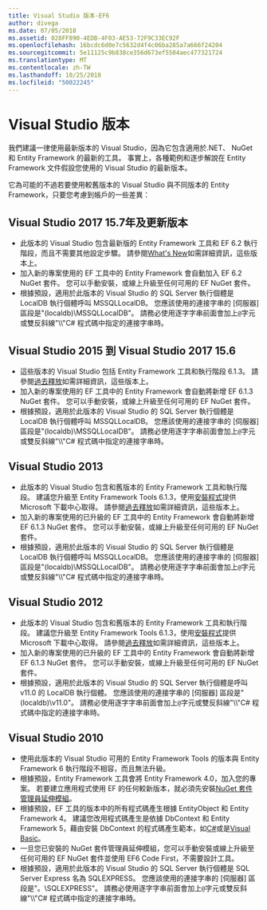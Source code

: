 ```yaml
---
title: Visual Studio 版本-EF6
author: divega
ms.date: 07/05/2018
ms.assetid: 028FF890-4EDB-4F03-AE53-72F9C33EC92F
ms.openlocfilehash: 16bcdc6d0e7c5632d4f4c06ba285a7a666f24204
ms.sourcegitcommit: 5e11125c9b838ce356d673ef5504aec477321724
ms.translationtype: MT
ms.contentlocale: zh-TW
ms.lasthandoff: 10/25/2018
ms.locfileid: "50022245"
---
```

# <a name="visual-studio-releases"></a>Visual Studio 版本

我們建議一律使用最新版本的 Visual Studio，因為它包含適用於.NET、 NuGet 和 Entity Framework 的最新的工具。
事實上，各種範例和逐步解說在 Entity Framework 文件假設您使用的 Visual Studio 的最新版本。

它為可能的不過若要使用較舊版本的 Visual Studio 與不同版本的 Entity Framework，只要您考慮到帳戶的一些差異：

## <a name="visual-studio-2017-157-and-newer"></a>Visual Studio 2017 15.7年及更新版本

- 此版本的 Visual Studio 包含最新版的 Entity Framework 工具和 EF 6.2 執行階段，而且不需要其他設定步驟。
請參閱[What's New](~/ef6/what-is-new/index.md)如需詳細資訊，這些版本上。
- 加入新的專案使用的 EF 工具中的 Entity Framework 會自動加入 EF 6.2 NuGet 套件。
您可以手動安裝，或線上升級至任何可用的 EF NuGet 套件。
- 根據預設，適用於此版本的 Visual Studio 的 SQL Server 執行個體是 LocalDB 執行個體呼叫 MSSQLLocalDB。
您應該使用的連接字串的 [伺服器] 區段是"(localdb)\\MSSQLLocalDB"。
請務必使用逐字字串前面會加上`@`字元或雙反斜線"\\\\"C# 程式碼中指定的連接字串時。  


## <a name="visual-studio-2015-to-visual-studio-2017-156"></a>Visual Studio 2015 到 Visual Studio 2017 15.6

- 這些版本的 Visual Studio 包括 Entity Framework 工具和執行階段 6.1.3。
請參閱[過去釋放](~/ef6/what-is-new/past-releases.md#ef-613)如需詳細資訊，這些版本上。
- 加入新的專案使用的 EF 工具中的 Entity Framework 會自動將新增 EF 6.1.3 NuGet 套件。
您可以手動安裝，或線上升級至任何可用的 EF NuGet 套件。
- 根據預設，適用於此版本的 Visual Studio 的 SQL Server 執行個體是 LocalDB 執行個體呼叫 MSSQLLocalDB。
您應該使用的連接字串的 [伺服器] 區段是"(localdb)\\MSSQLLocalDB"。
請務必使用逐字字串前面會加上`@`字元或雙反斜線"\\\\"C# 程式碼中指定的連接字串時。  


## <a name="visual-studio-2013"></a>Visual Studio 2013
- 此版本的 Visual Studio 包含和舊版本的 Entity Framework 工具和執行階段。
建議您升級至 Entity Framework Tools 6.1.3，使用[安裝程式](https://www.microsoft.com/download/details.aspx?id=40762)提供 Microsoft 下載中心取得。
請參閱[過去釋放](~/ef6/what-is-new/past-releases.md#ef-613)如需詳細資訊，這些版本上。
- 加入新的專案使用的已升級的 EF 工具中的 Entity Framework 會自動將新增 EF 6.1.3 NuGet 套件。
您可以手動安裝，或線上升級至任何可用的 EF NuGet 套件。
- 根據預設，適用於此版本的 Visual Studio 的 SQL Server 執行個體是 LocalDB 執行個體呼叫 MSSQLLocalDB。
您應該使用的連接字串的 [伺服器] 區段是"(localdb)\\MSSQLLocalDB"。
請務必使用逐字字串前面會加上`@`字元或雙反斜線"\\\\"C# 程式碼中指定的連接字串時。  

## <a name="visual-studio-2012"></a>Visual Studio 2012

- 此版本的 Visual Studio 包含和舊版本的 Entity Framework 工具和執行階段。
建議您升級至 Entity Framework Tools 6.1.3，使用[安裝程式](https://www.microsoft.com/download/details.aspx?id=40762)提供 Microsoft 下載中心取得。
請參閱[過去釋放](~/ef6/what-is-new/past-releases.md#ef-613)如需詳細資訊，這些版本上。
- 加入新的專案使用的已升級的 EF 工具中的 Entity Framework 會自動將新增 EF 6.1.3 NuGet 套件。
您可以手動安裝，或線上升級至任何可用的 EF NuGet 套件。
- 根據預設，適用於此版本的 Visual Studio 的 SQL Server 執行個體是呼叫 v11.0 的 LocalDB 執行個體。
您應該使用的連接字串的 [伺服器] 區段是"(localdb)\\v11.0"。
請務必使用逐字字串前面會加上`@`字元或雙反斜線"\\\\"C# 程式碼中指定的連接字串時。  

## <a name="visual-studio-2010"></a>Visual Studio 2010

- 使用此版本的 Visual Studio 可用的 Entity Framework Tools 的版本與 Entity Framework 6 執行階段不相容，而且無法升級。
- 根據預設，Entity Framework 工具會將 Entity Framework 4.0，加入您的專案。
若要建立應用程式使用 EF 的任何較新版本，就必須先安裝[NuGet 套件管理員延伸模組](https://marketplace.visualstudio.com/items?itemName=NuGetTeam.NuGetPackageManager)。
- 根據預設，EF 工具的版本中的所有程式碼產生根據 EntityObject 和 Entity Framework 4。
建議您改用程式碼產生是依據 DbContext 和 Entity Framework 5，藉由安裝 DbContext 的程式碼產生範本，如[C#](https://marketplace.visualstudio.com/items?itemName=EntityFrameworkTeam.EF5xDbContextGeneratorforC)或是[Visual Basic](https://marketplace.visualstudio.com/items?itemName=EntityFrameworkTeam.EF5xDbContextGeneratorforVBNET)。
- 一旦您已安裝的 NuGet 套件管理員延伸模組，您可以手動安裝或線上升級至任何可用的 EF NuGet 套件並使用 EF6 Code First，不需要設計工具。
- 根據預設，適用於此版本的 Visual Studio 的 SQL Server 執行個體是 SQL Server Express 名為 SQLEXPRESS。
您應該使用的連接字串的 [伺服器] 區段是"。\\SQLEXPRESS"。
請務必使用逐字字串前面會加上`@`字元或雙反斜線"\\\\"C# 程式碼中指定的連接字串時。
